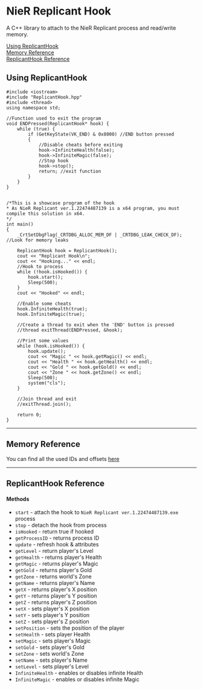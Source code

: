 # NieR Replicant Hook

A C++ library to attach to the NieR Replicant process and read/write memory.

[Using ReplicantHook](#using-replicanthook) <br>
[Memory Reference](#memory-reference)<br>
[ReplicantHook Reference](#replicanthook-reference)

## Using ReplicantHook

```
#include <iostream>
#include "ReplicantHook.hpp"
#include <thread>
using namespace std;

//Function used to exit the program
void ENDPressed(ReplicantHook* hook) {
	while (true) {
		if (GetKeyState(VK_END) & 0x8000) //END button pressed
		{
			//Disable cheats before exiting
			hook->InfiniteHealth(false);
			hook->InfiniteMagic(false);
			//Stop hook
			hook->stop();
			return; //exit function
		}
	}
}


/*This is a showcase program of the hook
* As NieR Replicant ver.1.22474487139 is a x64 program, you must compile this solution in x64.
*/
int main()
{
	_CrtSetDbgFlag(_CRTDBG_ALLOC_MEM_DF | _CRTDBG_LEAK_CHECK_DF); //Look for memory leaks

	ReplicantHook hook = ReplicantHook();
	cout << "Replicant Hook\n";
	cout << "Hooking..." << endl;
	//Hook to process
	while (!hook.isHooked()) {
		hook.start();
		Sleep(500);
	}
	cout << "Hooked" << endl;

	//Enable some cheats
	hook.InfiniteHealth(true);
	hook.InfiniteMagic(true);

	//Create a thread to exit when the 'END' button is pressed
	//thread exitThread(ENDPressed, &hook);

	//Print some values
	while (hook.isHooked()) {
		hook.update();
		cout << "Magic " << hook.getMagic() << endl;
		cout << "Health " << hook.getHealth() << endl;
		cout << "Gold " << hook.getGold() << endl;
		cout << "Zone " << hook.getZone() << endl;
		Sleep(500);
		system("cls");
	}

	//Join thread and exit
	//exitThread.join();

	return 0;
}
```

---

## Memory Reference

You can find all the used IDs and offsets [here](https://docs.google.com/spreadsheets/d/14InwW9gADoyNCYglMC1XKAQ8ynC-UG6q9iGekA2w56Y/edit?usp=sharing)

---

## ReplicantHook Reference

#### Methods

- `start` - attach the hook to `NieR Replicant ver.1.22474487139.exe` process
- `stop` - detach the hook from process
- `isHooked` - return true if hooked
- `getProcessID` - returns process ID
- `update` - refresh hook & attributes
- `getLevel` - return player's Level
- `getHealth` - returns player's Health
- `getMagic` - returns player's Magic
- `getGold` - returns player's Gold
- `getZone` - returns world's Zone
- `getName` - returns player's Name
- `getX` - returns player's X position
- `getY` - returns player's Y position
- `getZ` - returns player's Z position
- `setX` - sets player's X position
- `setY` - sets player's Y position
- `setZ` - sets player's Z position
- `setPosition` - sets the position of the player
- `setHealth` - sets player Health
- `setMagic` - sets player's Magic
- `setGold` - sets player's Gold
- `setZone` - sets world's Zone
- `setName` - sets player's Name
- `setLevel` - sets player's Level
- `InfiniteHealth` - enables or disables infinite Health
- `InfiniteMagic` - enables or disables infinite Magic
